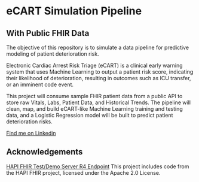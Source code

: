 # eCART Simulation Pipeline

## With Public FHIR Data

The objective of this repository is to simulate a data pipeline for predictive modeling of patient deterioration risk.

Electronic Cardiac Arrest Risk Triage (eCART) is a clinical early warning system that uses Machine Learning to output a patient risk score, indicating their likelihood of deterioration, resulting in outcomes such as ICU transfer, or an imminent code event.

This project will consume sample FHIR patient data from a public API to store raw Vitals, Labs, Patient Data, and Historical Trends. The pipeline will clean, map, and build eCART-like Machine Learning training and testing data, and a Logistic Regression model will be built to predict patient deterioration risks.

[Find me on Linkedin](https://www.linkedin.com/in/chrisadan/)

## Acknowledgements

[HAPI FHIR Test/Demo Server R4 Endpoint](https://hapi.fhir.org/baseR4/swagger-ui/?page=All)
This project includes code from the HAPI FHIR project, licensed under the Apache 2.0 License.
